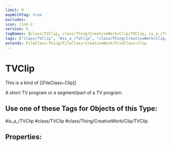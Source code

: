 ```yaml
---
limit: 9
mapWithTag: true
excludes:
icon: link-2
version: 5
tagNames: [class/TVClip, class/Thing/CreativeWork/Clip/TVClip, is_a_/TVClip, schema-org/TVClip]
tags: ["class/TVClip", "#is_a_/TVClip", "class/Thing/CreativeWork/Clip/TVClip"]
extends: FileClass~Thing/FileClass~CreativeWork/FileClass~Clip
---
```


# TVClip
This is a kind of [[FileClass~Clip]]

A short TV program or a segment/part of a TV program.


## Use one of these Tags for Objects of this Type:

#is_a_/TVClip
#class/TVClip
#class/Thing/CreativeWork/Clip/TVClip

## Properties:


